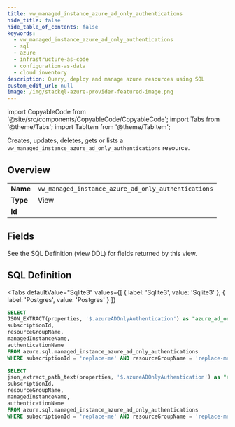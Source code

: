 ```yaml
--- 
title: vw_managed_instance_azure_ad_only_authentications
hide_title: false
hide_table_of_contents: false
keywords:
  - vw_managed_instance_azure_ad_only_authentications
  - sql
  - azure
  - infrastructure-as-code
  - configuration-as-data
  - cloud inventory
description: Query, deploy and manage azure resources using SQL
custom_edit_url: null
image: /img/stackql-azure-provider-featured-image.png
---
```


import CopyableCode from '@site/src/components/CopyableCode/CopyableCode';
import Tabs from '@theme/Tabs';
import TabItem from '@theme/TabItem';

Creates, updates, deletes, gets or lists a <code>vw_managed_instance_azure_ad_only_authentications</code> resource.

## Overview
<table><tbody>
<tr><td><b>Name</b></td><td><code>vw_managed_instance_azure_ad_only_authentications</code></td></tr>
<tr><td><b>Type</b></td><td>View</td></tr>
<tr><td><b>Id</b></td><td><CopyableCode code="azure.sql.vw_managed_instance_azure_ad_only_authentications" /></td></tr>
</tbody></table>

## Fields

See the SQL Definition (view DDL) for fields returned by this view.

## SQL Definition

<Tabs
defaultValue="Sqlite3"
values={[
{ label: 'Sqlite3', value: 'Sqlite3' },
{ label: 'Postgres', value: 'Postgres' }
]}
>
<TabItem value="Sqlite3">

```sql
SELECT
JSON_EXTRACT(properties, '$.azureADOnlyAuthentication') as "azure_ad_only_authentication",
subscriptionId,
resourceGroupName,
managedInstanceName,
authenticationName
FROM azure.sql.managed_instance_azure_ad_only_authentications
WHERE subscriptionId = 'replace-me' AND resourceGroupName = 'replace-me' AND managedInstanceName = 'replace-me' AND authenticationName = 'replace-me';
```

</TabItem>
<TabItem value="Postgres">

```sql
SELECT
json_extract_path_text(properties, '$.azureADOnlyAuthentication') as "azure_ad_only_authentication",
subscriptionId,
resourceGroupName,
managedInstanceName,
authenticationName
FROM azure.sql.managed_instance_azure_ad_only_authentications
WHERE subscriptionId = 'replace-me' AND resourceGroupName = 'replace-me' AND managedInstanceName = 'replace-me' AND authenticationName = 'replace-me';
```

</TabItem>
</Tabs>
